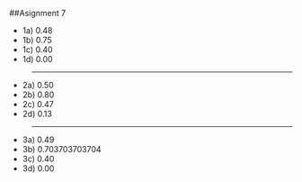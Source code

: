 ##Asignment 7
- 1a) 0.48
- 1b) 0.75
- 1c) 0.40
- 1d) 0.00
>-------------------------------------
- 2a) 0.50
- 2b) 0.80
- 2c) 0.47
- 2d) 0.13
>-------------------------------------
- 3a) 0.49
- 3b) 0.703703703704
- 3c) 0.40
- 3d) 0.00
